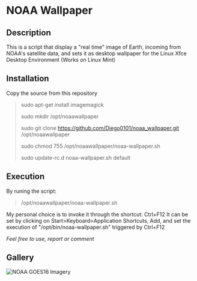 # NOAA Wallpaper
## Description
This is a script that display a "real time" image of Earth, incoming from NOAA's satellite data, and sets it as desktop wallpaper for the Linux Xfce Desktop Environment (Works on Linux Mint)
## Installation
Copy the source from this repository

> sudo apt-get install imagemagick
>
> sudo mkdir /opt/noaawallpaper
> 
> sudo git clone https://github.com/Diego0101/noaa_wallpaper.git /opt/noaawallpaper
> 
> sudo chmod 755 /opt/noaawallpaper/noaa-wallpaper.sh
> 
> sudo update-rc.d noaa-wallpaper.sh default

## Execution 
By runing the script:

> /opt/noaawallpaper/noaa-wallpaper.sh

My personal choice is to invoke it through the shortcut: Ctrl+F12
It can be set by clicking on Start>Keyboard>Application Shortcuts, Add, and set the execution of "/opt/bin/noaa-wallpaper.sh" triggered by Ctrl+F12

*Feel free to use, report or comment*

## Gallery
![NOAA GOES16 Imagery](https://cdn.star.nesdis.noaa.gov/GOES16/ABI/FD/GEOCOLOR/1808x1808.jpg)
